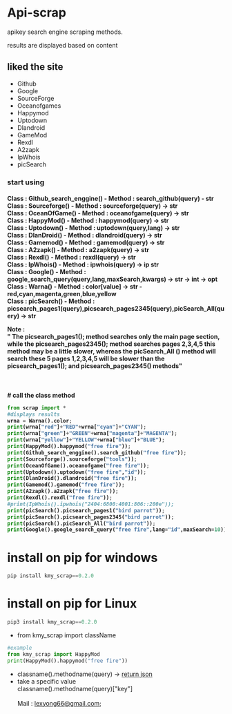 # Api-scrap
<p>apikey search engine scraping methods.</p>
<p>results are displayed based on content</p>
<h2> liked the site </h2>
<ul>
  <li>Github</li>
  <li>Google</li>
  <li>SourceForge</li>
  <li>Oceanofgames</li>
  <li>Happymod</li>
  <li>Uptodown</li>
  <li>Dlandroid</li>
  <li>GameMod</li>
  <li>Rexdl</li>
  <li>A2zapk</li>
  <li>IpWhois</li>
  <li>picSearch</li>
</ul>
<strong><h3>start using</h3>
  <h4>Class : Github_search_enggine() - Method : search_github(query) - str<br>
      Class : Sourceforge() - Method : sourceforge(query) -> str <br>
      Class : OceanOfGame() - Method : oceanofgame(query) -> str <br>
      Class : HappyMod() - Method : happymod(query) -> str <br>
      Class : Uptodown() - Method : uptodown(query,lang) -> str <br>
      Class : DlanDroid() - Method : dlandroid(query) -> str <br>
      Class : Gamemod() - Method : gamemod(query) -> str <br>
      Class : A2zapk() - Method : a2zapk(query) -> str <br>
      Class : Rexdl() - Method : rexdl(query) -> str <br>
      Class : IpWhois() - Method : ipwhois(query) -> ip str <br>
      Class : Google() - Method : google_search_query(query,lang,maxSearch,kwargs) -> str -> int -> opt <br>
      Class : Warna() - Method : color[value] -> str - red,cyan,magenta,green,blue,yellow<br>
      Class : picSearch() - Method : picsearch_pages1(query),picsearch_pages2345(query),picSearch_All(query) ->  str <br>
      <p><strong>Note   :<br>"   The picsearch_pages1(); method searches only the main page section, while the picsearch_pages2345(); method searches pages 2,3,4,5 this method may be a little slower, whereas the picSearch_All () method will search these 5 pages 1,2,3,4,5 will be slower than the picsearch_pages1(); and picsearch_pages2345() methods"</strong></p><br><h4></strong>
# call the class method<br>
    
```python
from scrap import *
#displays results
wrna = Warna().color;
print(wrna["red"]+"RED"+wrna["cyan"]+"CYAN");
print(wrna["green"]+"GREEN"+wrna["magenta"]+"MAGENTA");
print(wrna["yellow"]+"YELLOW"+wrna["blue"]+"BLUE");
print(HappyMod().happymod("free fire"));
print(Github_search_enggine().search_github("free fire"));
print(Sourceforge().sourceforge("tools"));
print(OceanOfGame().oceanofgame("free fire"));
print(Uptodown().uptodown("free fire","id"));
print(DlanDroid().dlandroid("free fire"));
print(Gamemod().gamemod("free fire"));
print(A2zapk().a2zapk("free fire"));
print(Rexdl().rexdl("free fire"));
#print(IpWhois().ipwhois("2404:6800:4001:806::200e"));
print(picSearch().picsearch_pages1("bird parrot"));
print(picSearch().picsearch_pages2345("bird parrot"));
print(picSearch().picSearch_All("bird parrot"));
print(Google().google_search_query("free fire",lang="id",maxSearch=10));
```

# install on pip for windows
```python
pip install kmy_scrap==0.2.0
```

# install on pip for Linux
```python
pip3 install kmy_scrap==0.2.0
```

- from kmy_scrap import className
```python
#example
from kmy_scrap import HappyMod
print(HappyMod().happymod("free fire"))
```
- classname().methodname(query) -> <a href="https://github.com/ExsoKamabay/Api-scrap/blob/master/example-response.txt">return json</a>
- take a specific value<br>
classname().methodname(query)["key"]<br><br> Mail : lexyong66@gmail.com;
